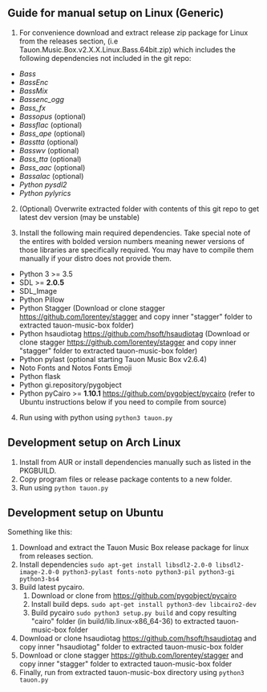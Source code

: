 
## Guide for manual setup on Linux (Generic)

1) For convenience download and extract release zip package for Linux from the releases section, (i.e Tauon.Music.Box.v2.X.X.Linux.Bass.64bit.zip) which includes the following dependencies not included in the git repo:

 - *Bass*
 - *BassEnc*
 - *BassMix*
 - *Bassenc_ogg*
 - *Bass_fx*
 - *Bassopus* (optional)
 - *Bassflac* (optional)
 - *Bass_ape* (optional)
 - *Basstta* (optional)
 - *Basswv* (optional)
 - *Bass_tta* (optional)
 - *Bass_aac* (optional)
 - *Bassalac* (optional)
 - *Python pysdl2*
 - *Python pylyrics*
 
 2) (Optional) Overwrite extracted folder with contents of this git repo to get latest dev version (may be unstable)

 3) Install the following main required dependencies. Take special note of the entires with bolded version numbers meaning newer versions of those libraries are specifically required. You may have to compile them manually if your distro does not provide them.

  - Python 3 >= 3.5
  - SDL >= **2.0.5**
  - SDL_Image
  - Python Pillow
  - Python Stagger (Download or clone stagger https://github.com/lorentey/stagger and copy inner "stagger" folder to extracted tauon-music-box folder)
  - Python hsaudiotag https://github.com/hsoft/hsaudiotag (Download or clone stagger https://github.com/lorentey/stagger and copy inner "stagger" folder to extracted tauon-music-box folder)
  - Python pylast (optional starting Tauon Music Box v2.6.4)
  - Noto Fonts and Notos Fonts Emoji
  - Python flask
  - Python gi.repository/pygobject
  - Python pyCairo >= **1.10.1** https://github.com/pygobject/pycairo (refer to Ubuntu instructions below if you need to compile from source)

4) Run using with python using `python3 tauon.py`
 


## Development setup on Arch Linux

1. Install from AUR or install dependencies manually such as listed in the PKGBUILD.
2. Copy program files or release package contents to a new folder.
3. Run using `python tauon.py`

## Development setup on Ubuntu

Something like this:

1. Download and extract the Tauon Music Box release package for linux from releases section.
2. Install dependencies ```sudo apt-get install libsdl2-2.0-0 libsdl2-image-2.0-0 python3-pylast fonts-noto python3-pil python3-gi python3-bs4```
2. Build latest pycairo.
    1. Download or clone from https://github.com/pygobject/pycairo
    2. Install build deps. ```sudo apt-get install python3-dev libcairo2-dev```
    3. Build pycairo ```sudo python3 setup.py build``` and copy resulting "cairo" folder (in build/lib.linux-x86_64-36) to extracted tauon-music-box folder
3. Download or clone hsaudiotag https://github.com/hsoft/hsaudiotag and copy inner "hsaudiotag" folder to extracted tauon-music-box folder
4. Download or clone stagger https://github.com/lorentey/stagger and copy inner "stagger" folder to extracted tauon-music-box folder
5. Finally, run from extracted tauon-music-box directory using ```python3 tauon.py```

